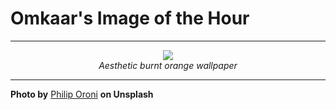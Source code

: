 # Omkaar's Image of the Hour

---

<div align="center">

<a href="https://unsplash.com/photos/abstract-layered-shapes-with-a-gradient-orange-color-5q4zsTaVN4I">
  <img src="https://images.unsplash.com/photo-1749680287741-243118ed6b2c?crop=entropy&cs=tinysrgb&fit=max&fm=jpg&ixid=M3w3NjA2Nzh8MHwxfHJhbmRvbXx8fHx8fHx8fDE3NTE2MzQwMDB8&ixlib=rb-4.1.0&q=80&w=1080" style="max-width:100%; height:auto;">
</a>

<br>
<i>Aesthetic burnt orange wallpaper</i>

</div>

---

**Photo by** [Philip Oroni](https://unsplash.com/@philipsfuture) **on Unsplash**
